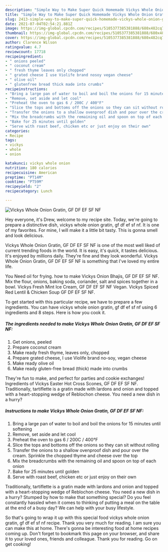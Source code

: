 ```yaml
---
description: "Simple Way to Make Super Quick Homemade Vickys Whole Onion Gratin, GF DF EF SF NF"
title: "Simple Way to Make Super Quick Homemade Vickys Whole Onion Gratin, GF DF EF SF NF"
slug: 2413-simple-way-to-make-super-quick-homemade-vickys-whole-onion-gratin-gf-df-ef-sf-nf
date: 2021-07-04T02:54:21.881Z
image: https://img-global.cpcdn.com/recipes/5105377385381888/680x482cq70/vickys-whole-onion-gratin-gf-df-ef-sf-nf-recipe-main-photo.jpg
thumbnail: https://img-global.cpcdn.com/recipes/5105377385381888/680x482cq70/vickys-whole-onion-gratin-gf-df-ef-sf-nf-recipe-main-photo.jpg
cover: https://img-global.cpcdn.com/recipes/5105377385381888/680x482cq70/vickys-whole-onion-gratin-gf-df-ef-sf-nf-recipe-main-photo.jpg
author: Clarence Wilson
ratingvalue: 4.7
reviewcount: 17718
recipeingredient:
- " onions peeled"
- " coconut cream"
- " fresh thyme leaves only chopped"
- " grated cheese I use Violife brand nosoy vegan cheese"
- " olive oil"
- " glutenfree bread thick made into crumbs"
recipeinstructions:
- "Bring a large pan of water to boil and boil the onions for 15 minutes until softening"
- "Remove, set aside and let cool"
- "Preheat the oven to gas 6 / 200C / 400°F"
- "Slice the tops and bottoms off the onions so they can sit without rolling"
- "Transfer the onions to a shallow ovenproof dish and pour over the cream. Sprinkle the chopped thyme and cheese over the top"
- "Mix the breadcrumbs with the remaining oil and spoon on top of each onion"
- "Bake for 25 minutes until golden"
- "Serve with roast beef, chicken etc or just enjoy on their own"
categories:
- Recipe
tags:
- vickys
- whole
- onion

katakunci: vickys whole onion 
nutrition: 180 calories
recipecuisine: American
preptime: "PT14M"
cooktime: "PT59M"
recipeyield: "2"
recipecategory: Lunch

---
```



![Vickys Whole Onion Gratin, GF DF EF SF NF](https://img-global.cpcdn.com/recipes/5105377385381888/680x482cq70/vickys-whole-onion-gratin-gf-df-ef-sf-nf-recipe-main-photo.jpg)

Hey everyone, it's Drew, welcome to my recipe site. Today, we're going to prepare a distinctive dish, vickys whole onion gratin, gf df ef sf nf. It is one of my favorites. For mine, I will make it a little bit tasty. This is gonna smell and look delicious.

Vickys Whole Onion Gratin, GF DF EF SF NF is one of the most well liked of current trending foods in the world. It is easy, it's quick, it tastes delicious. It's enjoyed by millions daily. They're fine and they look wonderful. Vickys Whole Onion Gratin, GF DF EF SF NF is something that I've loved my entire life.

You Need oil for frying. how to make Vickys Onion Bhajis, GF DF EF SF NF. Mix the flour, onions, baking soda, coriander, salt and spices together in a bowl. Vickys Fresh Mint Ice Cream, GF DF EF SF NF Vegan. Vickys Spiced Red Lentil &amp; Chicken Soup GF DF EF SF NF.


To get started with this particular recipe, we have to prepare a few ingredients. You can have vickys whole onion gratin, gf df ef sf nf using 6 ingredients and 8 steps. Here is how you cook it.

<!--inarticleads1-->

##### The ingredients needed to make Vickys Whole Onion Gratin, GF DF EF SF NF:

1. Get  onions, peeled
1. Prepare  coconut cream
1. Make ready  fresh thyme, leaves only, chopped
1. Prepare  grated cheese, I use Violife brand no-soy, vegan cheese
1. Make ready  olive oil
1. Make ready  gluten-free bread (thick) made into crumbs


They&#39;re fun to make, and perfect for parties and cookie exchanges! Ingredients of Vickys Easter Hot Cross Scones, GF DF EF SF NF. Traditionally, tartiflette is a gratin made with lardons and onion and topped with a heart-stopping wedge of Reblochon cheese. You need a new dish in a hurry? 

<!--inarticleads2-->

##### Instructions to make Vickys Whole Onion Gratin, GF DF EF SF NF:

1. Bring a large pan of water to boil and boil the onions for 15 minutes until softening
1. Remove, set aside and let cool
1. Preheat the oven to gas 6 / 200C / 400°F
1. Slice the tops and bottoms off the onions so they can sit without rolling
1. Transfer the onions to a shallow ovenproof dish and pour over the cream. Sprinkle the chopped thyme and cheese over the top
1. Mix the breadcrumbs with the remaining oil and spoon on top of each onion
1. Bake for 25 minutes until golden
1. Serve with roast beef, chicken etc or just enjoy on their own


Traditionally, tartiflette is a gratin made with lardons and onion and topped with a heart-stopping wedge of Reblochon cheese. You need a new dish in a hurry? Stumped by how to make that something special? Do you feel constantly hassled when it comes to thinking of putting a meal on the table at the end of a busy day? We can help with your busy lifestyle. 

So that's going to wrap it up with this special food vickys whole onion gratin, gf df ef sf nf recipe. Thank you very much for reading. I am sure you can make this at home. There's gonna be interesting food at home recipes coming up. Don't forget to bookmark this page on your browser, and share it to your loved ones, friends and colleague. Thank you for reading. Go on get cooking!
